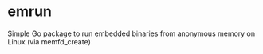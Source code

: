# emrun
Simple Go package to run embedded binaries from anonymous memory on Linux (via memfd_create)
